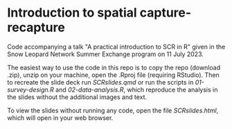 # Introduction to spatial capture-recapture

Code accompanying a talk "A practical introduction to SCR in R" given in the Snow Leopard Network Summer Exchange program on 11 July 2023. 

The easiest way to use the code in this repo is to copy the repo (download .zip), unzip on your machine, open the .Rproj file (requiring RStudio). Then to recreate the slide deck run *SCRslides.qmd* or run the scripts in *01-survey-design.R* and *02-data-analysis.R*, which reproduce the analysis in the slides without the additional images and text.

To view the slides without running any code, open the file *SCRslides.html*, which will open in your web browser.